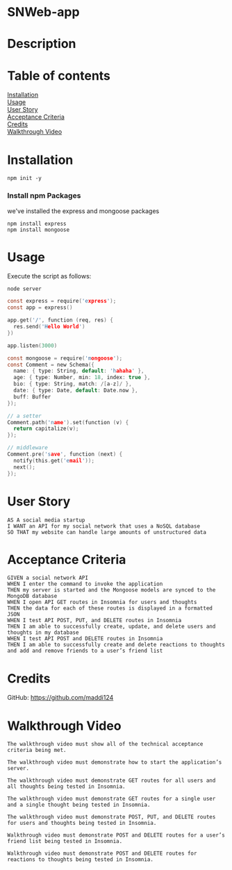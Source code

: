 # SNWeb-app

# Description


# Table of contents
[Installation](#Installation)<br>
[Usage](#Usage)<br>
[User Story](#User-Story)<br>
[Acceptance Criteria](#Acceptance-Criteria)<br>
[Credits](#Credits)<br>
[Walkthrough Video](#Walkthrough-Video)<br>

# Installation
```
npm init -y
```
### Install npm Packages
we've installed the express and mongoose packages
```
npm install express
npm install mongoose
```
# Usage
Execute the script as follows:
```
node server
```
```h
const express = require('express');
const app = express()

app.get('/', function (req, res) {
  res.send('Hello World')
})

app.listen(3000)
```
```h
const mongoose = require('mongoose');
const Comment = new Schema({
  name: { type: String, default: 'hahaha' },
  age: { type: Number, min: 18, index: true },
  bio: { type: String, match: /[a-z]/ },
  date: { type: Date, default: Date.now },
  buff: Buffer
});

// a setter
Comment.path('name').set(function (v) {
  return capitalize(v);
});

// middleware
Comment.pre('save', function (next) {
  notify(this.get('email'));
  next();
});
```
# User Story
```
AS A social media startup
I WANT an API for my social network that uses a NoSQL database
SO THAT my website can handle large amounts of unstructured data
```
# Acceptance Criteria
```
GIVEN a social network API
WHEN I enter the command to invoke the application
THEN my server is started and the Mongoose models are synced to the MongoDB database
WHEN I open API GET routes in Insomnia for users and thoughts
THEN the data for each of these routes is displayed in a formatted JSON
WHEN I test API POST, PUT, and DELETE routes in Insomnia
THEN I am able to successfully create, update, and delete users and thoughts in my database
WHEN I test API POST and DELETE routes in Insomnia
THEN I am able to successfully create and delete reactions to thoughts and add and remove friends to a user’s friend list
```
# Credits
GitHub: https://github.com/maddi124<br>

# Walkthrough Video
```
The walkthrough video must show all of the technical acceptance criteria being met.

The walkthrough video must demonstrate how to start the application’s server.

The walkthrough video must demonstrate GET routes for all users and all thoughts being tested in Insomnia.

The walkthrough video must demonstrate GET routes for a single user and a single thought being tested in Insomnia.

The walkthrough video must demonstrate POST, PUT, and DELETE routes for users and thoughts being tested in Insomnia.

Walkthrough video must demonstrate POST and DELETE routes for a user’s friend list being tested in Insomnia.

Walkthrough video must demonstrate POST and DELETE routes for reactions to thoughts being tested in Insomnia.
```